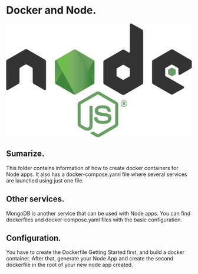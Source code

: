 # Docker and Node.

![](../images/node.png)

## Sumarize.

This folder contains information of how to create docker containers for Node apps.
It also has a docker-compose.yaml file where several services are launched using just one file.

## Other services.

MongoDB is another service that can be used with Node apps.
You can find dockerfiles and docker-compose.yaml files with the basic configuration.

## Configuration.

You have to create the Dockerfile Getting Started first, and build a docker container. After that, generate
your Node App and create the second dockerfile in the root of your new node app created.

